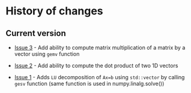 # History of changes

## Current version

- [Issue 3](https://github.com/j-c-cook/LinearAlgebra/issues/3) - Add ability to compute matrix 
  multiplication of a matrix by a vector using `gemv` function 

- [Issue 2](https://github.com/j-c-cook/LinearAlgebra/issues/2) - Add ability to compute
  the dot product of two 1D vectors 

- [Issue 1](https://github.com/j-c-cook/LinearAlgebra/issues/1) - 
  Adds `LU` decomposition of `Ax=b` using `std::vector` by calling `gesv` function
  (same function is used in numpy.linalg.solve())
